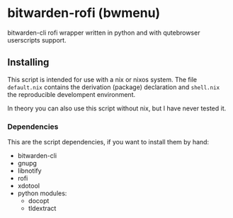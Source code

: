 # bitwarden-rofi (bwmenu)

bitwarden-cli rofi wrapper written in python and with qutebrowser userscripts support.

## Installing

This script is intended for use with a nix or nixos system. The file
`default.nix` contains the derivation (package) declaration and `shell.nix` the
reproducible develompent environment.

In theory you can also use this script without nix, but I have never tested it.

### Dependencies

This are the script dependencies, if you want to install them by hand:

- bitwarden-cli
- gnupg
- libnotify
- rofi
- xdotool
- python modules:
  - docopt
  - tldextract
